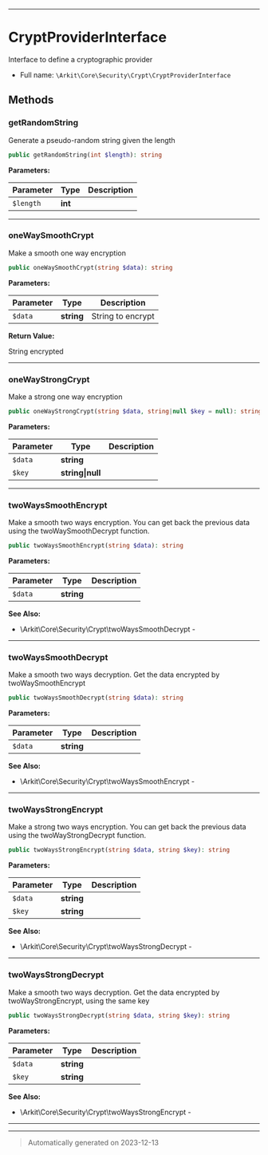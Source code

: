 ***

# CryptProviderInterface

Interface to define a cryptographic provider



* Full name: `\Arkit\Core\Security\Crypt\CryptProviderInterface`



## Methods


### getRandomString

Generate a pseudo-random string given the length

```php
public getRandomString(int $length): string
```








**Parameters:**

| Parameter | Type | Description |
|-----------|------|-------------|
| `$length` | **int** |  |





***

### oneWaySmoothCrypt

Make a smooth one way encryption

```php
public oneWaySmoothCrypt(string $data): string
```








**Parameters:**

| Parameter | Type | Description |
|-----------|------|-------------|
| `$data` | **string** | String to encrypt |


**Return Value:**

String encrypted




***

### oneWayStrongCrypt

Make a strong one way encryption

```php
public oneWayStrongCrypt(string $data, string|null $key = null): string
```








**Parameters:**

| Parameter | Type | Description |
|-----------|------|-------------|
| `$data` | **string** |  |
| `$key` | **string&#124;null** |  |





***

### twoWaysSmoothEncrypt

Make a smooth two ways encryption. You can get back the previous data using the twoWaySmoothDecrypt function.

```php
public twoWaysSmoothEncrypt(string $data): string
```








**Parameters:**

| Parameter | Type | Description |
|-----------|------|-------------|
| `$data` | **string** |  |





**See Also:**

* \Arkit\Core\Security\Crypt\twoWaysSmoothDecrypt - 

***

### twoWaysSmoothDecrypt

Make a smooth two ways decryption. Get the data encrypted by twoWaySmoothEncrypt

```php
public twoWaysSmoothDecrypt(string $data): string
```








**Parameters:**

| Parameter | Type | Description |
|-----------|------|-------------|
| `$data` | **string** |  |





**See Also:**

* \Arkit\Core\Security\Crypt\twoWaysSmoothEncrypt - 

***

### twoWaysStrongEncrypt

Make a strong two ways encryption. You can get back the previous data using the twoWayStrongDecrypt function.

```php
public twoWaysStrongEncrypt(string $data, string $key): string
```








**Parameters:**

| Parameter | Type | Description |
|-----------|------|-------------|
| `$data` | **string** |  |
| `$key` | **string** |  |





**See Also:**

* \Arkit\Core\Security\Crypt\twoWaysStrongDecrypt - 

***

### twoWaysStrongDecrypt

Make a smooth two ways decryption. Get the data encrypted by twoWayStrongEncrypt, using the same key

```php
public twoWaysStrongDecrypt(string $data, string $key): string
```








**Parameters:**

| Parameter | Type | Description |
|-----------|------|-------------|
| `$data` | **string** |  |
| `$key` | **string** |  |





**See Also:**

* \Arkit\Core\Security\Crypt\twoWaysStrongEncrypt - 

***


***
> Automatically generated on 2023-12-13
